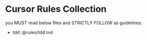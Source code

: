 # Cursor Rules Collection

you MUST read below files and STRICTLY FOLLOW as guidelines: 
- tdd: @rules/tdd.md